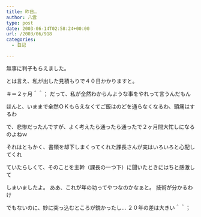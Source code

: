```yaml
---
title: 昨日…
author: 八雲
type: post
date: 2003-06-14T02:58:24+00:00
url: /2003/06/918
categories:
  - 日記

---
```

無事に判子もらえました。
  
とは言え、私が出した見積もりで４０日かかりますと。
  
＃＝２ヶ月＾＾； だって、私が全然わからんような事をやれって言うんだもん
  
ほんと、いままで全然ＯＫもらえなくてご飯はのどを通らなくなるわ、頭痛はするわ
  
で、悲惨だったんですが、よく考えたら通ったら通ったで２ヶ月間大忙しになるのよねｗ
  
それはともかく、書類を却下しまくってくれた課長さんが実はいろいろと心配してくれ
  
ていたらしくて、そのことを主幹（課長の一つ下）に聞いたときにはちと感激して
  
しまいましたよ。 ああ、これが年の功ってやつなのかなぁと。 技術が分かるわけ
  
でもないのに、妙に突っ込むところが鋭かったし… ２０年の差は大きい＾＾；